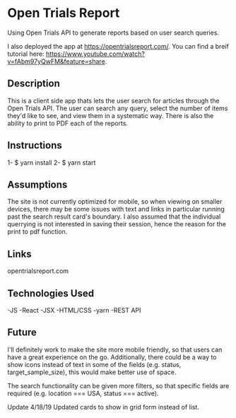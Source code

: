 # Open Trials Report
Using Open Trials API to generate reports based on user search queries.

I also deployed the app at https://opentrialsreport.com/. You can find a breif tutorial here: https://www.youtube.com/watch?v=fAbm97yQwFM&feature=share.

## Description
This is a client side app thats lets the user search for articles through the Open Trials API. The user can search any query, select the number of items they'd like to see, and view them in a systematic way. There is also the ability to print to PDF each of the reports.

## Instructions
1- $ yarn install
2- $ yarn start

## Assumptions
The site is not currently optimized for mobile, so when viewing on smaller devices, there may be some issues with text and links in particular running past the search result card's boundary. I also assumed that the individual querrying is not interested in saving their session, hence the reason for the print to pdf function. 

## Links
opentrialsreport.com

## Technologies Used
-JS
-React
-JSX
-HTML/CSS
-yarn
-REST API

## Future
I'll definitely work to make the site more mobile friendly, so that users can have a great experience on the go. Additionally, there could be a way to show icons instead of text in some of the fields (e.g. status, target_sample_size), this would make better use of space.

The search functionality can be given more filters, so that specific fields are required (e.g. location === USA, status === active).  

Update 4/18/19
Updated cards to show in grid form instead of list.